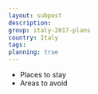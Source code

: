 ```yaml
---
layout: subpost
description: 
group: italy-2017-plans
country: Italy
tags: 
planning: true
---
```


- Places to stay
- Areas to avoid
